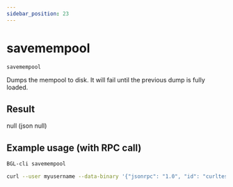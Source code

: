 ```yaml
---
sidebar_position: 23
---
```


# savemempool

`savemempool`

Dumps the mempool to disk. It will fail until the previous dump is fully loaded.

## Result

null (json null)

## Example usage (with RPC call)

```sh
BGL-cli savemempool
```

```sh
curl --user myusername --data-binary '{"jsonrpc": "1.0", "id": "curltest", "method": "savemempool", "params": []}' -H 'content-type: text/plain;' http://127.0.0.1:8334/
```
